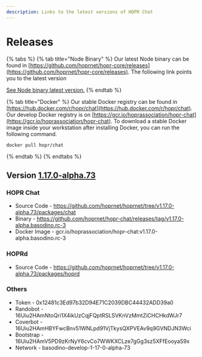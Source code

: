 ```yaml
---
description: Links to the latest versions of HOPR Chat
---
```


# Releases

{% tabs %}
{% tab title="Node Binary" %}
Our latest Node binary can be found in [https://github.com/hoprnet/hopr-core/releases](https://github.com/hoprnet/hopr-core/releases). The following link points you to the latest version

[See Node binary latest version.](https://github.com/hoprnet/hopr-core/releases/tag/1.1.4-dev.64c3c2b)
{% endtab %}

{% tab title="Docker" %}
Our stable Docker registry can be found in [https://hub.docker.com/r/hopr/chat](https://hub.docker.com/r/hopr/chat). Our develop Docker registry is on [https://gcr.io/hoprassociation/hopr-chat](https://gcr.io/hoprassociation/hopr-chat). To download a stable Docker image inside your workstation after installing Docker, you can run the following command.

```text
docker pull hopr/chat
```

{% endtab %}
{% endtabs %}

## Version [1.17.0-alpha.73](https://github.com/hoprnet/hoprnet/tree/v1.17.0-alpha.73)

### HOPR Chat

- Source Code - https://github.com/hoprnet/hoprnet/tree/v1.17.0-alpha.73/packages/chat
- Binary - https://github.com/hoprnet/hopr-chat/releases/tag/v1.17.0-alpha.basodino.rc-3
- Docker Image - gcr.io/hoprassociation/hopr-chat:v1.17.0-alpha.basodino.rc-3

### HOPRd

- Source Code - https://github.com/hoprnet/hoprnet/tree/v1.17.0-alpha.73/packages/hoprd

### Others

- Token	- 0x12481c3Ed97b32D94E71C2039DBC44432ADD39a0
- Randobot - 16Uiu2HAmNtoQri1X4ikUzCqjFQptRSLSVKnVzMmtZiCHCHkdWJr7
- Coverbot - 16Uiu2HAmHBYFwcBnv51WNLpd91VjTkysQXPVEAv9q9GVNDJN3Wci
- Bootstrap - 16Uiu2HAmV5PD9zKrNyY6cvCo7WWKXCLze7gGg3sz5XFfEooyaS9x
- Network - basodino-develop-1-17-0-alpha-73
